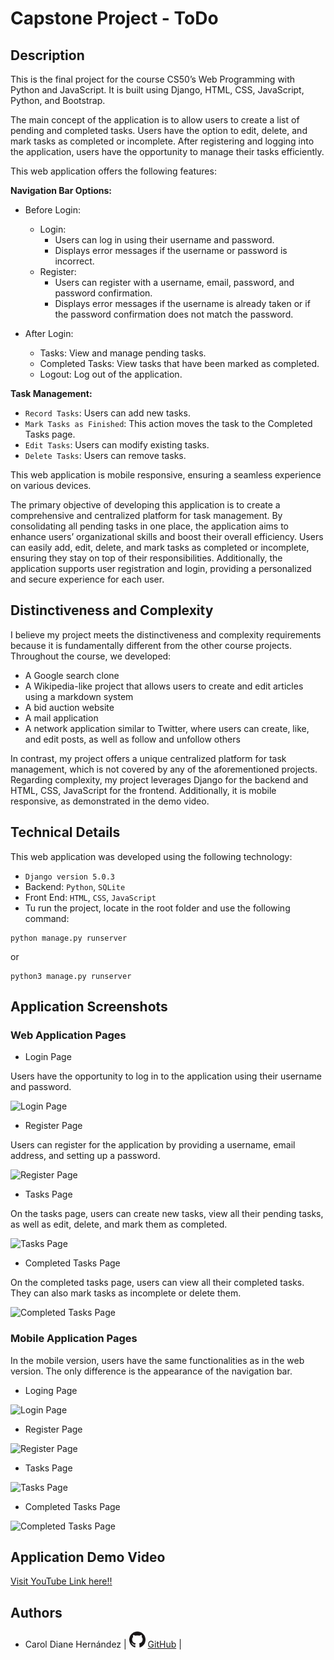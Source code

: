 # Capstone Project - ToDo

## Description

This is the final project for the course CS50’s Web Programming with Python and JavaScript. It is built using Django, HTML, CSS, JavaScript, Python, and Bootstrap.

The main concept of the application is to allow users to create a list of pending and completed tasks. Users have the option to edit, delete, and mark tasks as completed or incomplete. After registering and logging into the application, users have the opportunity to manage their tasks efficiently.

This web application offers the following features:

**Navigation Bar Options:**

* Before Login:
    * Login:
        * Users can log in using their username and password.
        * Displays error messages if the username or password is incorrect.
    * Register:
        * Users can register with a username, email, password, and password confirmation.
        * Displays error messages if the username is already taken or if the password confirmation does not match the password.

* After Login:
    * Tasks: View and manage pending tasks.
    * Completed Tasks: View tasks that have been marked as completed.
    * Logout: Log out of the application.

**Task Management:**
* `Record Tasks`: Users can add new tasks.
* `Mark Tasks as Finished`: This action moves the task to the Completed Tasks page.
* `Edit Tasks`: Users can modify existing tasks.
* `Delete Tasks`: Users can remove tasks.

This web application is mobile responsive, ensuring a seamless experience on various devices.

The primary objective of developing this application is to create a comprehensive and centralized platform for task management. By consolidating all pending tasks in one place, the application aims to enhance users’ organizational skills and boost their overall efficiency. Users can easily add, edit, delete, and mark tasks as completed or incomplete, ensuring they stay on top of their responsibilities. Additionally, the application supports user registration and login, providing a personalized and secure experience for each user.

## Distinctiveness and Complexity

I believe my project meets the distinctiveness and complexity requirements because it is fundamentally different from the other course projects. Throughout the course, we developed:

* A Google search clone
* A Wikipedia-like project that allows users to create and edit articles using a markdown system
* A bid auction website
* A mail application
* A network application similar to Twitter, where users can create, like, and edit posts, as well as follow and unfollow others

In contrast, my project offers a unique centralized platform for task management, which is not covered by any of the aforementioned projects. Regarding complexity, my project leverages Django for the backend and HTML, CSS, JavaScript for the frontend. Additionally, it is mobile responsive, as demonstrated in the demo video.

## Technical Details

This web application was developed using the following technology:

* `Django version 5.0.3`
* Backend: `Python`, `SQLite`
* Front End: `HTML`, `CSS`, `JavaScript`
* Tu run the project, locate in the root folder and use the following command:
```
python manage.py runserver
```
or
```
python3 manage.py runserver
```

## Application Screenshots

### Web Application Pages

* Login Page

Users have the opportunity to log in to the application using their username and password.

![Login Page](https://github.com/me50/CarolDianeHA/blob/web50/projects/2020/x/capstone/todo/static/images/00Web-LoginPage.png)

* Register Page

Users can register for the application by providing a username, email address, and setting up a password.

![Register Page](https://github.com/me50/CarolDianeHA/blob/web50/projects/2020/x/capstone/todo/static/images/01Web-RegisterPage.png)

* Tasks Page

On the tasks page, users can create new tasks, view all their pending tasks, as well as edit, delete, and mark them as completed.

![Tasks Page](https://github.com/me50/CarolDianeHA/blob/web50/projects/2020/x/capstone/todo/static/images/02Web-Pending%20TasksPage.png)

* Completed Tasks Page

On the completed tasks page, users can view all their completed tasks. They can also mark tasks as incomplete or delete them.

![Completed Tasks Page](https://github.com/me50/CarolDianeHA/blob/web50/projects/2020/x/capstone/todo/static/images/03Web-CompletedTasksPage.png)

### Mobile Application Pages

In the mobile version, users have the same functionalities as in the web version. The only difference is the appearance of the navigation bar.

* Loging Page

![Login Page](https://github.com/me50/CarolDianeHA/blob/web50/projects/2020/x/capstone/todo/static/images/04Mobile-LoginPage.png)

* Register Page

![Register Page](https://github.com/me50/CarolDianeHA/blob/web50/projects/2020/x/capstone/todo/static/images/05Mobile-RegisterPage.png)

* Tasks Page

![Tasks Page](https://github.com/me50/CarolDianeHA/blob/web50/projects/2020/x/capstone/todo/static/images/06Mobile-PendingTasksPage.png)

* Completed Tasks Page

![Completed Tasks Page](https://github.com/me50/CarolDianeHA/blob/web50/projects/2020/x/capstone/todo/static/images/07Mobile-CompletedTasksPage.png)

## Application Demo Video

[Visit YouTube Link here!!](https://youtu.be/aTuUTbH0rmM)

## Authors

* Carol Diane Hernández |   <img alt="GitHub" width="26px" src="https://raw.githubusercontent.com/github/explore/78df643247d429f6cc873026c0622819ad797942/topics/github/github.png" /> [GitHub](https://github.com/CarolDianeHA) |